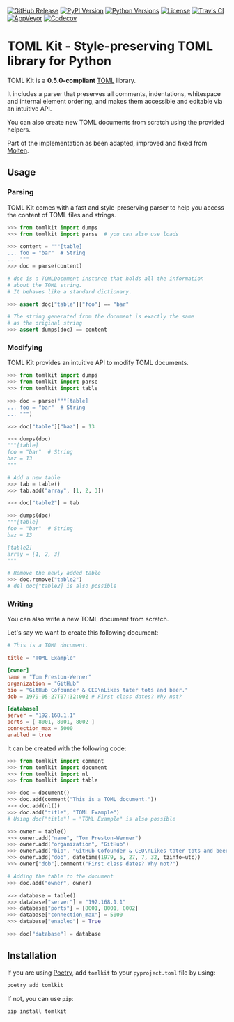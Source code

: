 [![GitHub Release](https://img.shields.io/github/release/sdispater/tomlkit.svg?logo=github&logoColor=white)](https://github.com/sdispater/tomlkit/releases/)
[![PyPI Version](https://img.shields.io/pypi/v/tomlkit.svg?logo=python&logoColor=white)](https://pypi.python.org/pypi/tomlkit/)
[![Python Versions](https://img.shields.io/pypi/pyversions/tomlkit.svg?logo=python&logoColor=white)](https://pypi.python.org/pypi/tomlkit/)
[![License](https://img.shields.io/github/license/sdispater/tomlkit.svg?logo=github&logoColor=white)](https://github.com/sdispater/tomlkit/blob/master/LICENSE)
[![Travis CI](https://img.shields.io/travis/com/sdispater/tomlkit.svg?logo=travis&logoColor=white&label=Travis%20CI)](https://travis-ci.com/sdispater/tomlkit)
[![AppVeyor](https://img.shields.io/appveyor/ci/sdispater/tomlkit.svg?logo=appveyor&logoColor=white&label=AppVeyor)](https://ci.appveyor.com/project/sdispater/tomlkit)
[![Codecov](https://img.shields.io/codecov/c/github/sdispater/tomlkit/master.svg?logo=codecov)](https://codecov.io/gh/sdispater/tomlkit)


# TOML Kit - Style-preserving TOML library for Python

TOML Kit is a **0.5.0-compliant** [TOML](https://github.com/toml-lang/toml) library.

It includes a parser that preserves all comments, indentations, whitespace and internal element ordering,
and makes them accessible and editable via an intuitive API.

You can also create new TOML documents from scratch using the provided helpers.

Part of the implementation as been adapted, improved and fixed from [Molten](https://github.com/LeopoldArkham/Molten).

## Usage

### Parsing

TOML Kit comes with a fast and style-preserving parser to help you access
the content of TOML files and strings.

```python
>>> from tomlkit import dumps
>>> from tomlkit import parse  # you can also use loads

>>> content = """[table]
... foo = "bar"  # String
... """
>>> doc = parse(content)

# doc is a TOMLDocument instance that holds all the information
# about the TOML string.
# It behaves like a standard dictionary.

>>> assert doc["table"]["foo"] == "bar"

# The string generated from the document is exactly the same
# as the original string
>>> assert dumps(doc) == content
```

### Modifying

TOML Kit provides an intuitive API to modify TOML documents.

```python
>>> from tomlkit import dumps
>>> from tomlkit import parse
>>> from tomlkit import table

>>> doc = parse("""[table]
... foo = "bar"  # String
... """)

>>> doc["table"]["baz"] = 13

>>> dumps(doc)
"""[table]
foo = "bar"  # String
baz = 13
"""

# Add a new table
>>> tab = table()
>>> tab.add("array", [1, 2, 3])

>>> doc["table2"] = tab

>>> dumps(doc)
"""[table]
foo = "bar"  # String
baz = 13

[table2]
array = [1, 2, 3]
"""

# Remove the newly added table
>>> doc.remove("table2")
# del doc["table2] is also possible
```

### Writing

You can also write a new TOML document from scratch.

Let's say we want to create this following document:

```toml
# This is a TOML document.

title = "TOML Example"

[owner]
name = "Tom Preston-Werner"
organization = "GitHub"
bio = "GitHub Cofounder & CEO\nLikes tater tots and beer."
dob = 1979-05-27T07:32:00Z # First class dates? Why not?

[database]
server = "192.168.1.1"
ports = [ 8001, 8001, 8002 ]
connection_max = 5000
enabled = true
```

It can be created with the following code:

```python
>>> from tomlkit import comment
>>> from tomlkit import document
>>> from tomlkit import nl
>>> from tomlkit import table

>>> doc = document()
>>> doc.add(comment("This is a TOML document."))
>>> doc.add(nl())
>>> doc.add("title", "TOML Example")
# Using doc["title"] = "TOML Example" is also possible

>>> owner = table()
>>> owner.add("name", "Tom Preston-Werner")
>>> owner.add("organization", "GitHub")
>>> owner.add("bio", "GitHub Cofounder & CEO\nLikes tater tots and beer.")
>>> owner.add("dob", datetime(1979, 5, 27, 7, 32, tzinfo=utc))
>>> owner["dob"].comment("First class dates? Why not?")

# Adding the table to the document
>>> doc.add("owner", owner)

>>> database = table()
>>> database["server"] = "192.168.1.1"
>>> database["ports"] = [8001, 8001, 8002]
>>> database["connection_max"] = 5000
>>> database["enabled"] = True

>>> doc["database"] = database
```


## Installation

If you are using [Poetry](https://poetry.eustace.io),
add `tomlkit` to your `pyproject.toml` file by using:

```bash
poetry add tomlkit
```

If not, you can use `pip`:

```bash
pip install tomlkit
```
